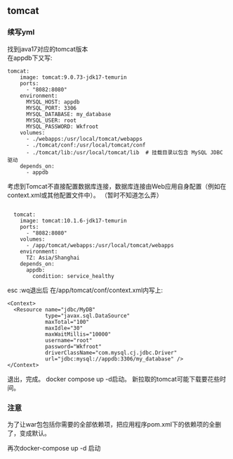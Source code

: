 ## tomcat
### 续写yml
找到java17对应的tomcat版本 <br>
在appdb下又写: 
```
tomcat:  
    image: tomcat:9.0.73-jdk17-temurin 
    ports:   
      - "8082:8080" 
    environment:
      MYSQL_HOST: appdb
      MYSQL_PORT: 3306
      MYSQL_DATABASE: my_database
      MYSQL_USER: root
      MYSQL_PASSWORD: Wkfroot
    volumes:
      - ./webapps:/usr/local/tomcat/webapps
      - ./tomcat/conf:/usr/local/tomcat/conf
      - ./tomcat/lib:/usr/local/tomcat/lib  # 挂载目录以包含 MySQL JDBC 驱动
    depends_on:
      - appdb
```
考虑到Tomcat不直接配置数据库连接，数据库连接由Web应用自身配置（例如在context.xml或其他配置文件中）。
（暂时不知道怎么弄）
```

  tomcat:
    image: tomcat:10.1.6-jdk17-temurin
    ports:
      - "8082:8080" 
    volumes:
      - /app/tomcat/webapps:/usr/local/tomcat/webapps
    environment:
      TZ: Asia/Shanghai
    depends_on:
      appdb:
        condition: service_healthy

```

esc  :wq退出后
在/app/tomcat/conf/context.xml内写上:
```
<Context>
  <Resource name="jdbc/MyDB"
            type="javax.sql.DataSource"
            maxTotal="100"
            maxIdle="30"
            maxWaitMillis="10000"
            username="root"
            password="Wkfroot"
            driverClassName="com.mysql.cj.jdbc.Driver"
            url="jdbc:mysql://appdb:3306/my_database" />
</Context>
```
退出，完成。
docker compose up -d启动。
新拉取的tomcat可能下载要花些时间。

### 注意
为了让war包包括你需要的全部依赖项，把应用程序pom.xml下的依赖项的<scope>全删了，变成默认。

再次docker-compose up -d 启动